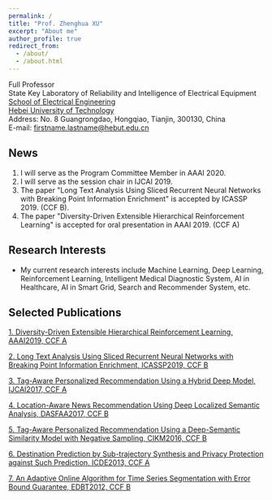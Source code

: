 ```yaml
---
permalink: /
title: "Prof. Zhenghua XU"
excerpt: "About me"
author_profile: true
redirect_from: 
  - /about/
  - /about.html
---
```


Full Professor  
State Key Laboratory of Reliability and Intelligence of Electrical Equipment  
[School of Electrical Engineering](http://ee.hebut.edu.cn/)  
[Hebei University of Technology](http://www.hebut.edu.cn/)  
Address: No. 8 Guangrongdao, Hongqiao, Tianjin, 300130, China  
E-mail: firstname.lastname@hebut.edu.cn


**News**
-----
1. I will serve as the Program Committee Member in AAAI 2020.
2. I will serve as the session chair in IJCAI 2019.
3. The paper "Long Text Analysis Using Sliced Recurrent Neural Networks with Breaking Point Information Enrichment" is accepted by ICASSP 2019. (CCF B).
4. The paper "Diversity-Driven Extensible Hierarchical Reinforcement Learning" is accepted for oral presentation in AAAI 2019. (CCF A)


**Research Interests**
-----
- My current research interests include Machine Learning, Deep Learning, Reinforcement Learning, Intelligent Medical Diagnostic System, AI in Healthcare, AI in Smart Grid, Search and Recommender System, etc.  


**Selected Publications**  
-----

[1. Diversity-Driven Extensible Hierarchical Reinforcement Learning, AAAI2019, CCF A](https://zhx-hebut.github.io/publication/AAAI2019)  

[2. Long Text Analysis Using Sliced Recurrent Neural Networks with Breaking Point Information Enrichment, ICASSP2019, CCF B](https://zhx-hebut.github.io/publication/ICASSP2019)  

[3. Tag-Aware Personalized Recommendation Using a Hybrid Deep Model, IJCAI2017, CCF A](https://zhx-hebut.github.io/publication/IJCAI2017)  

[4. Location-Aware News Recommendation Using Deep Localized Semantic Analysis, DASFAA2017, CCF B](https://zhx-hebut.github.io/publication/DASFAA2017)  

[5. Tag-Aware Personalized Recommendation Using a Deep-Semantic Similarity Model with Negative Sampling, CIKM2016, CCF B](https://zhx-hebut.github.io/publication/CIKM2016)   

[6. Destination Prediction by Sub-trajectory Synthesis and Privacy Protection against Such Prediction, ICDE2013, CCF A](https://zhx-hebut.github.io/publication/ICDE2013)  

[7. An Adaptive Online Algorithm for Time Series Segmentation with Error Bound Guarantee, EDBT2012, CCF B](https://zhx-hebut.github.io/publication/EDBT2012)   

